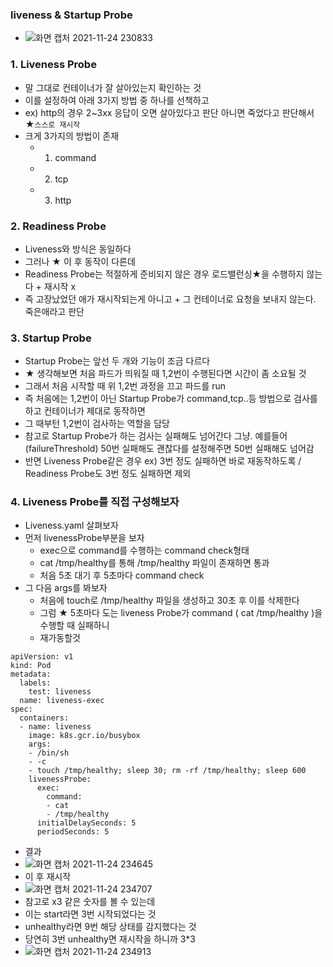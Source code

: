 ### liveness & Startup Probe
- ![화면 캡처 2021-11-24 230833](https://user-images.githubusercontent.com/62214428/143253641-c38e04b6-e6ed-4673-bb19-747eff422e6d.png)

### 1. Liveness Probe
- 말 그대로 컨테이너가 잘 살아있는지 확인하는 것
- 이를 설정하여 아래 3가지 방법 중 하나를 선책하고
- ex) http의 경우 2~3xx 응답이 오면 살아있다고 판단 아니면 죽었다고 판단해서 ★`스스로 재시작`
- 크게 3가지의 방법이 존재
  - 1. command
  - 2. tcp
  - 3. http

### 2. Readiness Probe
- Liveness와 방식은 동일하다
- 그러나 ★ 이 후 동작이 다른데
- Readiness Probe는 적절하게 준비되지 않은 경우 로드밸런싱★을 수행하지 않는다 + 재시작 x
- 즉 고장났었던 애가 재시작되는게 아니고 + 그 컨테이너로 요청을 보내지 않는다. 죽은애라고 판단

### 3. Startup Probe
- Startup Probe는 앞선 두 개와 기능이 조금 다르다
- ★ 생각해보면 처음 파드가 띄워질 때 1,2번이 수행된다면 시간이 좀 소요될 것
- 그래서 처음 시작할 때 위 1,2번 과정을 끄고 파드를 run
- 즉 처음에는 1,2번이 아닌 Startup Probe가 command,tcp..등 방법으로 검사를 하고 컨테이너가 제대로 동작하면
- 그 때부턴 1,2번이 검사하는 역할을 담당 
- 참고로 Startup Probe가 하는 검사는 실패해도 넘어간다 그냥. 예를들어(failureThreshold) 50번 실패해도 괜찮다를 설정해주면 50번 실패해도 넘어감
- 반면 Liveness Probe같은 경우 ex) 3번 정도 실패하면 바로 재동작하도록 / Readiness Probe도 3번 정도 실패하면 제외


### 4. Liveness Probe를 직접 구성해보자
- Liveness.yaml 살펴보자
- 먼저 livenessProbe부분을 보자
    - exec으로 command를 수행하는 command check형태
    - cat /tmp/healthy를 통해 /tmp/healthy 파일이 존재하면 통과
    - 처음 5초 대기 후 5초마다 command check
- 그 다음 args를 봐보자
    - 처음에 touch로 /tmp/healthy 파일을 생성하고 30초 후 이를 삭제한다
    - 그럼 ★ 5초마다 도는 liveness Probe가 command ( cat /tmp/healthy )을 수행할 때 실패하니
    - 재가동할것 
```
apiVersion: v1
kind: Pod
metadata:
  labels:
    test: liveness
  name: liveness-exec
spec:
  containers:
  - name: liveness
    image: k8s.gcr.io/busybox
    args:
    - /bin/sh
    - -c
    - touch /tmp/healthy; sleep 30; rm -rf /tmp/healthy; sleep 600
    livenessProbe:
      exec:
        command:
        - cat
        - /tmp/healthy
      initialDelaySeconds: 5
      periodSeconds: 5
```

- 결과
-  ![화면 캡처 2021-11-24 234645](https://user-images.githubusercontent.com/62214428/143260050-d53c39dd-3783-4415-826e-28f5c6d0ec5c.png)
-  이 후 재시작
- ![화면 캡처 2021-11-24 234707](https://user-images.githubusercontent.com/62214428/143260059-0fc5690a-481b-4c8c-932a-6a8ce4cc95d0.png)
- 참고로 x3 같은 숫자를 볼 수 있는데
- 이는 start라면 3번 시작되었다는 것
- unhealthy라면 9번 해당 상태를 감지했다는 것
- 당연히 3번 unhealthy면 재시작을 하니까 3*3
- ![화면 캡처 2021-11-24 234913](https://user-images.githubusercontent.com/62214428/143260512-e7b163b6-4878-4860-932b-ad07ed3932d1.png)























